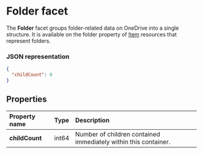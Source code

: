 # Folder facet

The **Folder** facet groups folder-related data on OneDrive into a single structure.
It is available on the folder property of [Item][item-resource] resources that represent folders.

### JSON representation

<!-- { "blockType": "resource", "@odata.type": "oneDrive.folder" } -->
```json
{
  "childCount": 0
}
```
## Properties

| Property name  | Type  | Description                                                     |
|:---------------|:------|:----------------------------------------------------------------|
| **childCount** | int64 | Number of children contained immediately within this container. |

[item-resource]: ../resources/item.md

<!-- {
  "type": "#page.annotation",
  "description": "The Folder facet describes properties of a folder",
  "keywords": "folder,item,facet",
  "section": "documentation"
} -->
